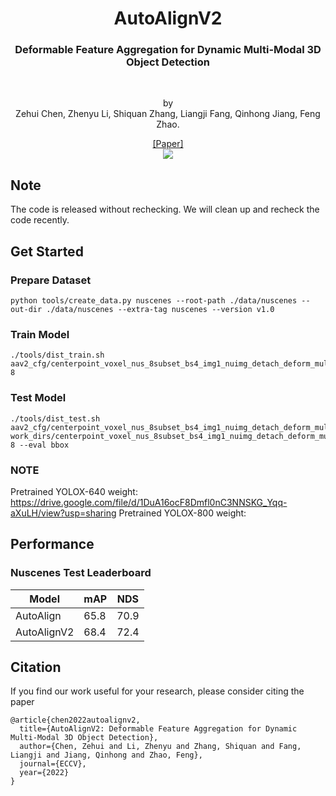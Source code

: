 <div align="center">
<h1> AutoAlignV2 </h1>
<h3>Deformable Feature Aggregation for Dynamic Multi-Modal 3D Object Detection</h3>
<br>


by 
<br>Zehui Chen, Zhenyu Li, Shiquan Zhang, Liangji Fang, Qinhong Jiang, Feng Zhao. 
<br>

<div><a href="https://arxiv.org/abs/2207.10316">[Paper] </a></div> 

<center>
<img src='figs/framework.png'>
</center>

</div>

## Note

The code is released without rechecking. We will clean up and recheck the code recently.

## Get Started

### Prepare Dataset
```
python tools/create_data.py nuscenes --root-path ./data/nuscenes --out-dir ./data/nuscenes --extra-tag nuscenes --version v1.0
```

### Train Model
```
./tools/dist_train.sh aav2_cfg/centerpoint_voxel_nus_8subset_bs4_img1_nuimg_detach_deform_multipts.py 8
```

### Test Model
```
./tools/dist_test.sh aav2_cfg/centerpoint_voxel_nus_8subset_bs4_img1_nuimg_detach_deform_multipts.py work_dirs/centerpoint_voxel_nus_8subset_bs4_img1_nuimg_detach_deform_multipts/epoch_20.pth 8 --eval bbox
```

### NOTE

Pretrained YOLOX-640 weight: https://drive.google.com/file/d/1DuA16ocF8Dmfl0nC3NNSKG_Yqq-aXuLH/view?usp=sharing
Pretrained YOLOX-800 weight: 

## Performance

### Nuscenes Test Leaderboard
| Model | mAP | NDS |
| -|-|-|
| AutoAlign |  65.8  |  70.9  |
| AutoAlignV2 | 68.4 | 72.4|


## Citation
If you find our work useful for your research, please consider citing the paper
```
@article{chen2022autoalignv2,
  title={AutoAlignV2: Deformable Feature Aggregation for Dynamic Multi-Modal 3D Object Detection},
  author={Chen, Zehui and Li, Zhenyu and Zhang, Shiquan and Fang, Liangji and Jiang, Qinhong and Zhao, Feng},
  journal={ECCV},
  year={2022}
}
```